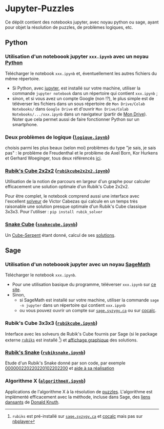 # Jupyter-Puzzles
Ce dépôt contient des notebooks jupyter, avec noyau python ou sage, ayant pour objet la résolution de puzzles, de problèmes logiques, etc.

## Python

### Utilisation d'un noteboook jupyter `xxx.ipynb` avec un noyau [Python](https://www.python.org/)

Télécharger le notebook  `xxx.ipynb` et, éventuellement les autres fichiers du même répertoire.
- Si Python, avec [jupyter](https://jupyter.org/install), est installé sur votre machine, utiliser la commande `jupyter notebook` dans un répertoire qui contient `xxx.ipynb` ;
- sinon, et si vous avez un compte Google (non !?), le plus simple est de téléverser les fichiers dans un sous répertoire de `Mon Drive/Colab Notebooks/` dans `Google Drive` et d'ouvrir `Mon Drive/Colab Notebooks/.../xxx.ipynb` dans un navigateur (partir de [Mon Drive](https://drive.google.com/drive/my-drive)). Noter que cela permet aussi de faire fonctionner Python sur un smartphone.  

### Deux problèmes de logique ([`logique.ipynb`](./python/logique/logique.ipynb))
choisis parmi les plus beaux (selon moi) problèmes du type "je sais, je sais pas" : le problème de Freudenthal et le problème de Axel Born, Kor Hurkens et Gerhard Woeginger, tous deux référencés [ici](https://interstices.info/jcms/c_33649/l-incroyable-probleme-de-freudenthal).

### [Rubik's Cube 2x2x2](https://fr.wikipedia.org/wiki/Pocket_Cube) ([`rubikcube2x2x2.ipynb`](./python/rubikcube/rubikcube2x2x2.ipynb))
Utilisation de la notion de parcours en largeur d'un graphe pour calculer efficacement une solution optimale d'un Rubik's Cube 2x2x2.

Pour être complet, le notebook comprend aussi une interface avec l'excellent [solveur](https://github.com/Wiston999/python-rubik) de Victor Cabezas qui calcule en un temps très raisonable une solution presque optimale d'un Rubik's Cube classique 3x3x3. Pour l'utiliser : `pip install rubik_solver`

### [Snake Cube](https://fr.wikipedia.org/wiki/Cube_serpent) ([`snakecube.ipynb`](./python/snakecube/snakecube.ipynb)) 
Un [Cube-Serpent](./python/snakecube/cobra-bleu-dev.png) étant donné, calcul de ses [solutions](./python/snakecube/cobra-bleu.png).

## Sage

### Utilisation d'un noteboook jupyter avec un noyau [SageMath](https://www.sagemath.org/)

Télécharger le notebook  `xxx.ipynb`.
- Pour une utilisation basique du programme, téléverser `xxx.ipynb` sur [ce site](https://dahn-research.eu/nbplayer/). 
- Sinon, 
    - si SageMath est installé sur votre machine, utiliser la commande `sage -n jupyter` dans un répertoire qui contient `xxx.ipynb`
    - ou vous pouvez ouvrir un compte sur [`sage.syzygy.ca`](https://sage.syzygy.ca/) ou sur [cocalc](https://cocalc.com/).

### Rubik's Cube 3x3x3 ([`rubikcube.ipynb`](./sage/rubikcube/rubikcube.ipynb))
Interface avec les solveurs de Rubik's Cube fournis par Sage (si le package externe [`rubiks`](https://doc.sagemath.org/html/en/reference/spkg/rubiks.html) est installé [^1]) et [affichage graphique](./sage/rubikcube/exemple.png) des solutions.

### [Rubik's Snake](https://fr.wikipedia.org/wiki/Rubik%27s_Snake) ([`rubiksnake.ipynb`](./sage/rubiksnake/rubiksnake.ipynb))
Etude d'un Rubik's Snake donné par son code, par exemple [000000220220220102202200](https://raw.githack.com/YvesLemaire/images/main/cat.html) et [aide à sa réalisation](./sage/rubiksnake/cat.png)

### Algorithme X ([`algorithmeX.ipynb`](./sage/algorithmeX/algorithmeX.ipynb))
Applications de l'algorithme X à la résolution de [puzzles](./sage/algorithmeX/puzzle.png). L'algorithme est implémenté efficacement avec la méthode, incluse dans Sage, des [liens dansants](https://arxiv.org/pdf/cs/0011047.pdf) de [Donald Knuth](https://www-cs-faculty.stanford.edu/~knuth/). 

[^1]: `rubiks` est pré-installé sur  [`sage.syzygy.ca`](https://sage.syzygy.ca/) et [cocalc](https://cocalc.com/) mais pas sur [nbplayer](https://dahn-research.eu/nbplayer/)
